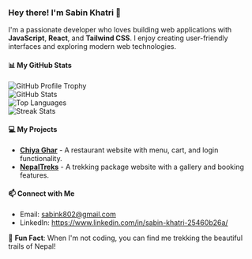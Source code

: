 ### Hey there! I'm Sabin Khatri 👋

I'm a passionate developer who loves building web applications with **JavaScript**, **React**, and **Tailwind CSS**. I enjoy creating user-friendly interfaces and exploring modern web technologies.

#### 📊 My GitHub Stats
![GitHub Profile Trophy](https://github-profile-trophy.vercel.app/?username=sabin-khatri&theme=transparent)  
![GitHub Stats](https://github-readme-stats.vercel.app/api?username=sabin-khatri&show_icons=true&theme=transparent)  
![Top Languages](https://github-readme-stats.vercel.app/api/top-langs/?username=sabin-khatri&layout=compact&theme=transparent)  
![Streak Stats](https://streak-stats.demolab.com?user=sabin-khatri)  

#### 💻 My Projects
- **[Chiya Ghar](https://github.com/sabin-khatri/chiyaAdda)** - A restaurant website with menu, cart, and login functionality.
- **[NepalTreks](https://github.com/sabin-khatri/Trekking-Web
)** - A trekking package website with a gallery and booking features.

#### 📫 Connect with Me
- Email: sabink802@gmail.com
- LinkedIn: https://www.linkedin.com/in/sabin-khatri-25460b26a/
  

🌟 **Fun Fact**: When I'm not coding, you can find me trekking the beautiful trails of Nepal!
